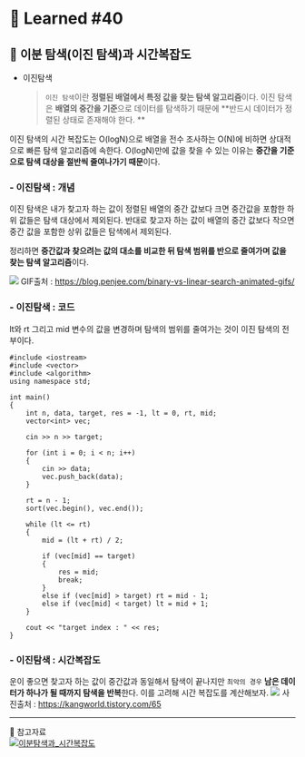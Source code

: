 # 🌟 Learned #40

## 🔶 이분 탐색(이진 탐색)과 시간복잡도

- 이진탐색
  > `이진 탐색`이란 **정렬된 배열에서 특정 값을 찾는 탐색 알고리즘**이다.
  > 이진 탐색은 **배열의 중간을 기준**으로 데이터를 탐색하기 때문에 **반드시 데이터가 정렬된 상태로 존재해야 한다. **

이진 탐색의 시간 복잡도는 O(logN)으로 배열을 전수 조사하는 O(N)에 비하면 상대적으로 빠른 탐색 알고리즘에 속한다. O(logN)만에 값을 찾을 수 있는 이유는 **중간을 기준으로 탐색 대상을 절반씩 줄여나가기 때문**이다.

### - 이진탐색 : 개념

이진 탐색은 내가 찾고자 하는 값이 정렬된 배열의 중간 값보다 크면 중간값을 포함한 하위 값들은 탐색 대상에서 제외된다. 반대로 찾고자 하는 값이 배열의 중간 값보다 작으면 중간 값을 포함한 상위 값들은 탐색에서 제외된다.

정리하면 **중간값과 찾으려는 값의 대소를 비교한 뒤 탐색 범위를 반으로 줄여가며 값을 찾는 탐색 알고리즘**이다.

![](https://velog.velcdn.com/images/wjddms0501/post/e30edc90-8935-4589-b98f-cdc94e8252dc/image.gif)
GIF출처 : https://blog.penjee.com/binary-vs-linear-search-animated-gifs/

### - 이진탐색 : 코드

lt와 rt 그리고 mid 변수의 값을 변경하며 탐색의 범위를 줄여가는 것이 이진 탐색의 전부이다.

```
#include <iostream>
#include <vector>
#include <algorithm>
using namespace std;

int main()
{
	int n, data, target, res = -1, lt = 0, rt, mid;
	vector<int> vec;

	cin >> n >> target;

	for (int i = 0; i < n; i++)
	{
		cin >> data;
		vec.push_back(data);
	}

	rt = n - 1;
	sort(vec.begin(), vec.end());

	while (lt <= rt)
	{
		mid = (lt + rt) / 2;

		if (vec[mid] == target)
		{
			res = mid;
			break;
		}
		else if (vec[mid] > target) rt = mid - 1;
		else if (vec[mid] < target) lt = mid + 1;
	}

	cout << "target index : " << res;
}
```

### - 이진탐색 : 시간복잡도

운이 좋으면 찾고자 하는 값이 중간값과 동일해서 탐색이 끝나지만 `최악의 경우` **남은 데이터가 하나가 될 때까지 탐색을 반복**한다. 이를 고려해 시간 복잡도를 계산해보자.
![](https://velog.velcdn.com/images/wjddms0501/post/c47ddb88-c317-4835-8db6-a1b271fa03b6/image.png)
사진출처 : https://kangworld.tistory.com/65

---

💟 참고자료
<br>
[![이분탐색과_시간복잡도](https://img.shields.io/badge/이분탐색과_시간복잡도-E8E8E8.svg?style=for-the-badge&logo=이분탐색과_시간복잡도&logoColor=white)](https://kangworld.tistory.com/65)
